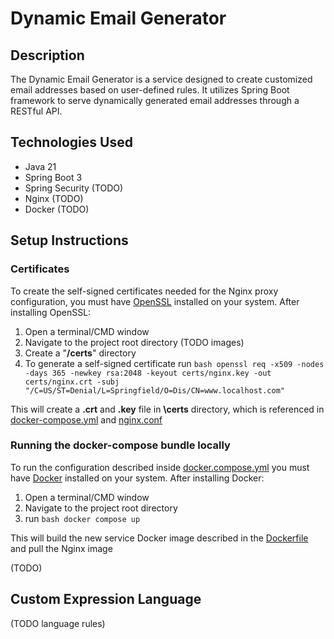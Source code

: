 # Dynamic Email Generator

## Description
The Dynamic Email Generator is a service designed to create customized email addresses based on user-defined rules. It utilizes Spring Boot framework to serve dynamically generated email addresses through a RESTful API.

## Technologies Used
- Java 21
- Spring Boot 3
- Spring Security (TODO)
- Nginx (TODO)
- Docker (TODO)

## Setup Instructions
### Certificates
To create the self-signed certificates needed for the Nginx proxy configuration, you must have [OpenSSL](https://github.com/openssl/openssl) installed on your system.
After installing OpenSSL:
1. Open a terminal/CMD window
2. Navigate to the project root directory (TODO images)
3. Create a "**/certs**" directory
4. To generate a self-signed certificate run ```bash openssl req -x509 -nodes -days 365 -newkey rsa:2048 -keyout certs/nginx.key -out certs/nginx.crt -subj "/C=US/ST=Denial/L=Springfield/O=Dis/CN=www.localhost.com"```

This will create a **.crt** and **.key** file in **\certs** directory, which is referenced in [docker-compose.yml]() and [nginx.conf]()

### Running the docker-compose bundle locally
To run the configuration described inside [docker.compose.yml]() you must have [Docker](https://docs.docker.com/engine/install/) installed on your system.
After installing Docker:
1. Open a terminal/CMD window
2. Navigate to the project root directory
3. run ```bash docker compose up```

This will build the new service Docker image described in the [Dockerfile]() and pull the Nginx image

(TODO)
## Custom Expression Language
(TODO language rules)